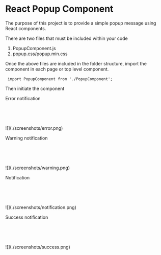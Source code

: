 <h1>React Popup Component</h2>

<p>The purpose of this project is to provide a simple popup message using React components.</p>

<p>There are two files that must be included within your code
<ol>
<li>PopupComponent.js</li>
<li>popup.css/popup.min.css</li>
</ol>
</p>

<p>
Once the above files are included in the folder structure, import the component in each page or top level component.

<pre>
<code> import PopupComponent from './PopupComponent'; </code>
</pre>

</p>

<p>Then initiate the component</p>

<p> Error notification
<pre>
<code>
 <PopupComponent
      title="Custom Error Message"
      body="Some error related text" 
      type="error"
    />
</code>
</pre>
![](./screenshots/error.png)
</p>

<p> Warning notification
<pre>
<code>
 <PopupComponent
      title="Custom Warning Message"
      body="Some warning related text" 
      type="warning"
    />
</code>
</pre>
![](./screenshots/warning.png)
</p>

<p> Notification
<pre>
<code>
 <PopupComponent
      title="Custom Notification Message"
      body="Some notification related text" 
      type="notification"
    />
</code>
</pre>
![](./screenshots/notification.png)
</p>

<p> Success notification
<pre>
<code>
 <PopupComponent
      title="Custom Success Message"
      body="Some success related text" 
      type="success"
    />
</code>
</pre>
![](./screenshots/success.png)
</p>